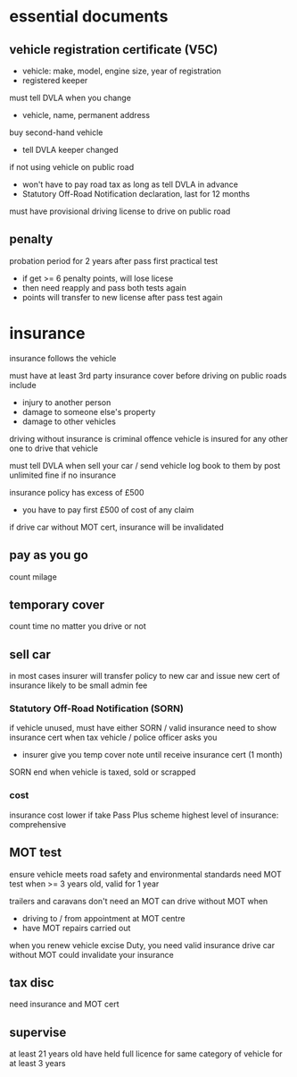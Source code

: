 # essential documents
## vehicle registration certificate (V5C)
- vehicle: make, model, engine size, year of registration
- registered keeper

must tell DVLA when you change
- vehicle, name, permanent address

buy second-hand vehicle
- tell DVLA keeper changed

if not using vehicle on public road
- won't have to pay road tax as long as tell DVLA in advance
- Statutory Off-Road Notification declaration, last for 12 months

must have provisional driving license to drive on public road

## penalty
probation period for 2 years after pass first practical test
- if get >= 6 penalty points, will lose licese
- then need reapply and pass both tests again
- points will transfer to new license after pass test again

# insurance
insurance follows the vehicle

must have at least 3rd party insurance cover before driving on public roads
include
- injury to another person
- damage to someone else's property
- damage to other vehicles

driving without insurance is criminal offence
vehicle is insured for any other one to drive that vehicle

must tell DVLA when sell your car / send vehicle log book to them by post
unlimited fine if no insurance

insurance policy has excess of £500
- you have to pay first £500 of cost of any claim

if drive car without MOT cert, insurance will be invalidated

## pay as you go
count milage

## temporary cover
count time no matter you drive or not

## sell car
in most cases insurer will transfer policy to new car and issue new cert of insurance
likely to be small admin fee


### Statutory Off-Road Notification (SORN)
if vehicle unused, must have either SORN / valid insurance
need to show insurance cert when tax vehicle / police officer asks you 
- insurer give you temp cover note until receive insurance cert (1 month)

SORN end when vehicle is taxed, sold or scrapped

### cost
insurance cost lower if take Pass Plus scheme
highest level of insurance: comprehensive


## MOT test
ensure vehicle meets road safety and environmental standards
need MOT test when >= 3 years old, valid for 1 year

trailers and caravans don't need an MOT
can drive without MOT when
- driving to / from appointment at MOT centre
- have MOT repairs carried out

when you renew vehicle excise Duty, you need valid insurance
drive car without MOT could invalidate your insurance

## tax disc
need insurance and MOT cert

## supervise
at least 21 years old
have held full licence for same category of vehicle for at least 3 years







